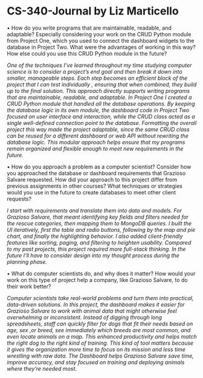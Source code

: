 # CS-340-Journal by Liz Marticello

•	How do you write programs that are maintainable, readable, and adaptable? Especially considering your work on the CRUD Python module from Project One, which you used to connect the dashboard widgets to the database in Project Two. What were the advantages of working in this way? How else could you use this CRUD Python module in the future?

*One of the techniques I’ve learned throughout my time studying computer science is to consider a project’s end goal and then break it down into smaller, manageable steps. Each step becomes an efficient block of the project that I can test individually , ensuring that when combined, they build up to the final solution. This approach directly supports writing programs that are maintainable, readable, and adaptable. In Project One I created a CRUD Python module that handled all the database operations. By keeping the database logic in its own module, the dashboard code in Project Two focused on user interface and interaction, while the CRUD class acted as a single well-defined connection point to the database. Formatting the overall project this way made the project adaptable, since the same CRUD class can be reused for a different dashboard or web API without rewriting the database logic. This modular approach helps ensure that my programs remain organized and flexible enough to meet new requirements in the future.*


•	How do you approach a problem as a computer scientist? Consider how you approached the database or dashboard requirements that Grazioso Salvare requested. How did your approach to this project differ from previous assignments in other courses? What techniques or strategies would you use in the future to create databases to meet other client requests?

*I start with requirements and translate them into data and models. For Grazioso Salvare, that meant identifying key fields and filters needed for the rescue categories, then mapping them to MongoDB queries. I built the UI iteratively, first the table and radio buttons, following by the map and pie chart, and finally the highlighting behavior. I also added client-friendly features like sorting, paging, and filtering to heighten usability. Compared to my past projects, this project required more full-stack thinking. In the future I’ll have to consider design into my thought process during the planning phase.*  


•	What do computer scientists do, and why does it matter? How would your work on this type of project help a company, like Grazioso Salvare, to do their work better?

*Computer scientists take real-world problems and turn them into practical, data-driven solutions. In this project, the dashboard makes it easier for Grazioso Salvare to work with animal data that might otherwise feel overwhelming or inconsistent. Instead of digging through long spreadsheets, staff can quickly filter for dogs that fit their needs based on age, sex ,or breed, see immediately which breeds are most common, and even locate animals on a map. This enhanced productivity and helps match the right dog to the right kind of training. This kind of tool matters because it gives the organization more time to focus on its mission and less time wrestling with raw data. The Dashboard helps Grazioso Salvare save time, improve accuracy, and stay focused on training and deploying animals where they’re needed most.* 
